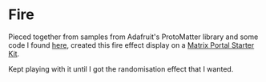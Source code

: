 # Fire
 
Pieced together from samples from Adafruit's ProtoMatter library and some code I found [here](https://lodev.org/cgtutor/fire.html), created this fire effect display on a [Matrix Portal Starter Kit](https://www.adafruit.com/product/4812).

Kept playing with it until I got the randomisation effect that I wanted. 


